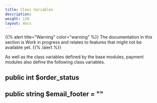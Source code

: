 ```yaml
---
title: Class Variables
description: 
weight: 120
layout: docs
---
```


{{% alert title="Warning" color="warning" %}}
The documentation in this section is Work in progress and relates to features that might not be available yet.
{{% /alert %}}


As well as the class variables defined by the base modules, payment modules also define the following class variables.

## public int $order_status
## public string $email_footer = ""
